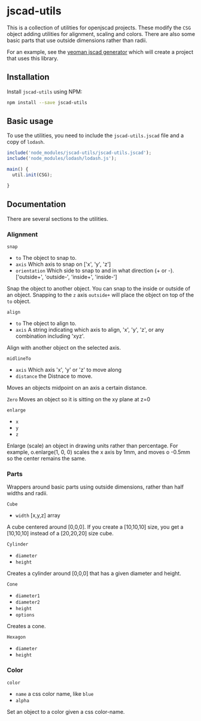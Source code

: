 # jscad-utils
This is a collection of utilities for openjscad projects.  These modify the `CSG` object adding utilities for alignment, scaling and colors.  There are also some basic parts that use outside dimensions rather than radii.

For an example, see the [yeoman jscad generator](https://www.npmjs.com/package/generator-jscad) which will create a project that uses this library.

## Installation
Install `jscad-utils` using NPM:

```bash
npm install --save jscad-utils
```

## Basic usage
To use the utilities, you need to include the `jscad-utils.jscad` file and a copy of `lodash`.  

```javascript
include('node_modules/jscad-utils/jscad-utils.jscad');
include('node_modules/lodash/lodash.js');

main() {
  util.init(CSG);

}
```

## Documentation
There are several sections to the utilities.  

### Alignment
`snap`
- `to` The object to snap to.
- `axis` Which axis to snap on ['x', 'y', 'z']
- `orientation` Which side to snap to and in what direction (+ or -). ['outside+', 'outside-', 'inside+', 'inside-']

Snap the object to another object.  You can snap to the inside or outside of an object.  Snapping to the `z` axis `outside+` will place the object on top of the `to` object.

`align`
- `to` The object to align to.
- `axis` A string indicating which axis to align, 'x', 'y', 'z', or any combination including 'xyz'.

Align with another object on the selected axis.

`midlineTo`
- `axis` Which axis 'x', 'y' or 'z' to move along
- `distance` the Distnace to move.

Moves an objects midpoint on an axis a certain distance.

`Zero` Moves an object so it is sitting on the xy plane at z=0

`enlarge`
- `x`
- `y`
- `z`

Enlarge (scale) an object in drawing units rather than percentage. For example, o.enlarge(1, 0, 0) scales the x axis by 1mm, and moves o -0.5mm so the center remains the same.

### Parts
Wrappers around basic parts using outside dimensions, rather than half widths and radii.

`Cube`
- `width` [x,y,z] array

A cube centered around [0,0,0].  If you create a [10,10,10] size, you get a [10,10,10] instead of a [20,20,20] size cube.

`Cylinder`
- `diameter`
- `height`

Creates a cylinder around [0,0,0] that has a given diameter and height.

`Cone`
- `diameter1`
- `diameter2`
- `height`
- `options`

Creates a cone.

`Hexagon`
- `diameter`
- `height`

### Color
`color`
- `name` a css color name, like `blue`
- `alpha`

Set an object to a color given a css color-name.
